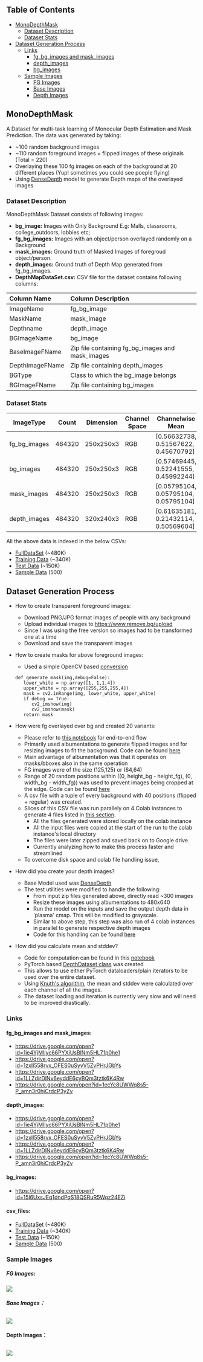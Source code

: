 
## **Table of Contents**

* [MonoDepthMask](#monodepthmask)
    * [Dataset Description](#dataset-description)
    * [Dataset Stats](#dataset-stats)
* [Dataset Generation Process](#dataset-generation-process)
    * [Links](#links)
      + [fg_bg_images and mask_images](#fg_bg_images-and-mask_images)
      + [depth_images](#depth_images)
      + [bg_images](#bg_images)
    * [Sample Images](#sample-images)
      + [FG Images](#fg-images)
      + [Base Images](#base-images)
      + [Depth Images](#depth-images)
      


<!-- toc -->


## MonoDepthMask
A Dataset for multi-task learning of Monocular Depth Estimation and Mask Prediction. 
The data was generated by taking:
   - ~100 random background images
   - ~110 random foreground images + flipped images of these originals (Total = 220)
   - Overlaying these 100 fg images on each of the background at 20 different places (Yup! sometimes you could see poeple flying)
   - Using [DenseDepth](https://github.com/ialhashim/DenseDepth) model to generate Depth maps of the overlayed images
   
### Dataset Description
MonoDepthMask Dataset consists of following images:
- **bg_image:** Images with Only Background E.g: Malls, classrooms, college_outdoors, lobbies etc;
- **fg_bg_images:** Images with an object/person overlayed randomly on a Background
- **mask_images:** Ground truth of Masked Images of foregroud object/person.
- **depth_images:** Ground truth of Depth Map generated from fg_bg_images.
- **DepthMapDataSet.csv:** CSV file for the dataset contains following columns:

| Column Name  | Column Description  |
| :------------ | :------------ |
|  ImageName | fg_bg_image  |
| MaskName  | mask_image   |
| Depthname  |  depth_image |
| BGImageName  | bg_image  |
| BaseImageFName  |  Zip file containing fg_bg_images and mask_images |
|  DepthImageFName | Zip file containing depth_images  |
| BGType  | Class to which the bg_image belongs  |
| BGImageFName  | Zip file containing bg_images |

### Dataset Stats
| ImageType  | Count  |  Dimension  | Channel Space  | Channelwise Mean  | Channelwise StdDev  | Link |
| ------------ | ------------ | ------------ | ------------ | ------------ | ------------ | ------------ |
| fg_bg_images |  484320 |     250x250x3 |  RGB |           [0.56632738, 0.51567622, 0.45670792]  | [0.1076622,  0.10650349, 0.12808967]| https://github.com/rajy4683/MonoMaskDepth/blob/master/README.md#fg_bg_images-and-mask_images |
| bg_images |      484320 |     250x250x3|  RGB|          [0.57469445, 0.52241555, 0.45992244] |  [0.11322354, 0.11195428, 0.13441683] | https://github.com/rajy4683/MonoMaskDepth/blob/master/README.md#bg_images |
| mask_images|    484320|     250x250x3|  RGB|           [0.05795104, 0.05795104, 0.05795104] | [0.02640032, 0.02640032, 0.02640032] | https://github.com/rajy4683/MonoMaskDepth/blob/master/README.md#fg_bg_images-and-mask_images |
| depth_images|   484320|     320x240x3|  RGB|           [0.61635181, 0.21432114, 0.50569604] | [0.09193359, 0.07619106, 0.04919082] | https://github.com/rajy4683/MonoMaskDepth/blob/master/README.md#depth_images |

All the above data is indexed in the below CSVs:           
   * [FullDataSet](https://drive.google.com/open?id=1AlU-92oJHPrbAX-GMheRIWZGXAsHcp8U) (~480K)   
   * [Training Data](https://drive.google.com/open?id=1-2X21tqGlwrJ93RBlOPQEeGsqfQmSyJ2) (~340K)
   * [Test Data](https://drive.google.com/open?id=1-2yGqzdVQ9FycQcdYw91JvK2o7cvn2wC) (~150K)
   * [Sample Data](https://drive.google.com/open?id=1e4dbAD6RbSnhPrMOln6jTH5m79mCLkKR) (500)
 


## Dataset Generation Process
* How to create transparent foreground images:
	* Download PNG/JPG format images of people with any background
	* Upload individual images to https://www.remove.bg/upload 
	* Since I was using the free version so images had to be transformed one at a time
	* Download and save the transparent images
* How to create masks for above foreground images:
	* Used a simple OpenCV based [conversion](https://github.com/rajy4683/MonoMaskDepth/blob/c58e18fd0357453ae09f643c3f1ca8e53db7fcf4/monomaskdepthutils.py#L118)
   ```
   def generate_mask(img,debug=False):    
      lower_white = np.array([1, 1,1,4])
      upper_white = np.array([255,255,255,4])
      mask = cv2.inRange(img, lower_white, upper_white)
      if debug == True:
         cv2_imshow(img)
         cv2_imshow(mask)
      return mask
   ```
* How were fg overlayed over bg and created 20 variants:
   * Please refer to [this notebook](https://github.com/rajy4683/MonoMaskDepth/blob/master/DataGeneratorPipeline.ipynb) for end-to-end flow
   * Primarily used albumentations to generate flipped images and for resizing images to fit the background. Code can be found [here](https://github.com/rajy4683/MonoMaskDepth/blob/c58e18fd0357453ae09f643c3f1ca8e53db7fcf4/monomaskdepthutils.py#L188)
   * Main advantage of albumentation was that it operates on masks/bboxes also in the same operation
   * FG images were of the size (125,125) or (64,64)
   * Range of 20 random positions within ((0, height_bg - height_fg), (0, width_bg - width_fg)) was used to prevent images being cropped at the edge. Code can be found [here](https://github.com/rajy4683/MonoMaskDepth/blob/c58e18fd0357453ae09f643c3f1ca8e53db7fcf4/monomaskdepthutils.py#L227)
   * A csv file with a tuple of every background with 40 positions (flipped + regular) was created.
   * Slices of this CSV file was run parallely on 4 Colab instances to generate 4 files listed in [this section](https://github.com/rajy4683/MonoMaskDepth/blob/master/README.md#fg_bg_images-and-mask_images).
      + All the files generated were stored locally on the colab instance
      + All the input files were copied at the start of the run to the colab instance's local directory
      + The files were later zipped and saved back on to Google drive.
      + Currently analyzing how to make this process faster and streamlined
   * To overcome disk space and colab file handling issue,

* How did you create your depth images?
   * Base Model used was [DenseDepth](https://github.com/ialhashim/DenseDepth/blob/master/DenseDepth.ipynb)
   * The test utilities were modified to handle the following:
      * From input zip files generated above, directly read ~300 images
      * Resize these images using albumentations to 480x640 
      * Run the model on the inputs and save the output depth data in 'plasma' cmap. This will be modified to grayscale.
      * Similar to above step, this step was also run of 4 colab instances in parallel to generate respective depth images
      * Code for this handling can be found [here](https://colab.research.google.com/drive/1QpcN8SE82asljEr5_m_yOFkWE3jvnJhq?authuser=1#scrollTo=vR3sAKJX_CZY)
* How did you calculate mean and stddev?
   * Code for computation can be found in this [notebook](https://github.com/rajy4683/MonoMaskDepth/blob/master/DataSetMeanStd.ipynb)
   * PyTorch based [DepthDataset class](https://colab.research.google.com/drive/1KiGtCEeq7jKETSa0OZTuzqyXkCDNkSrP#scrollTo=koNkddWf9Slj&line=8&uniqifier=1) was created
   * This allows to use either PyTorch dataloaders/plain iterators to be used over the entire dataset.
   * Using [Knuth's algorithm](https://en.wikipedia.org/wiki/Algorithms_for_calculating_variance), the mean and stddev were calculated over each channel of all the images.
   * The dataset loading and iteration is currently very slow and will need to be improved drastically.
      

### Links

#### fg_bg_images and mask_images:
   - https://drive.google.com/open?id=1ie4YjMIlyc66PYXiUsBlNm5HL71p0he1 
   - https://drive.google.com/open?id=1zxIl558rvx_OFES0uSyvV5ZvPHrJGbYs 
   - https://drive.google.com/open?id=1LLZdirDlNv6eyddE6cyBQm3tztk6K4Rw 
   - https://drive.google.com/open?id=1ecYc8UWWq8s5-P_amn3r0hjCrdcP3yZv 
#### depth_images:
   - https://drive.google.com/open?id=1ie4YjMIlyc66PYXiUsBlNm5HL71p0he1 
   - https://drive.google.com/open?id=1zxIl558rvx_OFES0uSyvV5ZvPHrJGbYs 
   - https://drive.google.com/open?id=1LLZdirDlNv6eyddE6cyBQm3tztk6K4Rw 
   - https://drive.google.com/open?id=1ecYc8UWWq8s5-P_amn3r0hjCrdcP3yZv
#### bg_images:
   - https://drive.google.com/open?id=15l6UxsJEq1dndPqS18QSRuR5Wqz24EZi    
#### csv_files:
   - [FullDataSet](https://drive.google.com/open?id=1AlU-92oJHPrbAX-GMheRIWZGXAsHcp8U) (~480K)   
   - [Training Data](https://drive.google.com/open?id=1-2X21tqGlwrJ93RBlOPQEeGsqfQmSyJ2) (~340K)
   - [Test Data](https://drive.google.com/open?id=1-2yGqzdVQ9FycQcdYw91JvK2o7cvn2wC) (~150K)
   - [Sample Data](https://drive.google.com/open?id=1e4dbAD6RbSnhPrMOln6jTH5m79mCLkKR) (500)

### Sample Images
##### FG Images:
[![](https://github.com/rajy4683/MonoMaskDepth/blob/master/baseimageflip.png)](https://github.com/rajy4683/MonoMaskDepth/blob/master/baseimageflip.png "Base Images")

##### Base Images：

[![](https://github.com/rajy4683/MonoMaskDepth/blob/master/allimg.png)](https://github.com/rajy4683/MonoMaskDepth/blob/master/allimg.png "Base Images")
----
#### Depth Images：

[![](https://github.com/rajy4683/MonoMaskDepth/blob/master/depthmap.png)](https://github.com/rajy4683/MonoMaskDepth/blob/master/depthmap.png "Depth Images")
----

